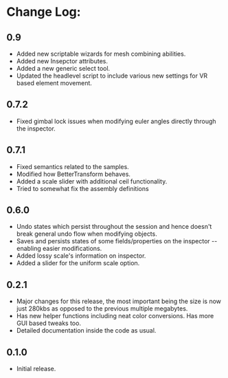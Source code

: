 # Change Log:

## 0.9
- Added new scriptable wizards for mesh combining abilities.
- Added new Insepctor attributes.
- Added a new generic select tool.
- Updated the headlevel script to include various new settings for VR based element movement.

## 0.7.2

- Fixed gimbal lock issues when modifying euler angles directly through the inspector.

## 0.7.1

- Fixed semantics related to the samples.
- Modified how BetterTransform behaves.
- Added a scale slider with additional ceil functionality.
- Tried to somewhat fix the assembly definitions

## 0.6.0


- Undo states which persist throughout the session and hence doesn't break general undo flow when modifying objects.
- Saves and persists states of some fields/properties on the inspector -- enabling easier modifications.
- Added lossy scale's information on inspector.
- Added a slider for the uniform scale option.

## 0.2.1
- Major changes for this release, the most important being the size is now just 280kbs as opposed to the previous multiple megabytes.
- Has new helper functions including neat color conversions. Has more GUI based tweaks too.
- Detailed documentation inside the code as usual.

## 0.1.0
- Initial release.

